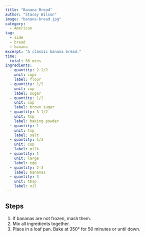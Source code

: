 ```yaml
---
title: "Banana Bread"
author: "Stacey Wilson"
image: "banana-bread.jpg"
category:
  - American
tag:
  - side
  - bread
  - banana
excerpt: "A classic banana bread."
time:
  total: 50 mins
ingredients:
  - quantity: 2-1/2
    unit: cups
    label: flour
  - quantity: 1/2
    unit: cup
    label: sugar
  - quantity: 1/2
    unit: cup
    label: brown sugar
  - quantity: 3-1/2
    unit: tsp
    label: baking powder
  - quantity: 1
    unit: tsp
    label: salt
  - quantity: 1/3
    unit: cup
    label: milk
  - quantity: 1
    unit: large
    label: egg
  - quantity: 2-3
    label: bananas
  - quantity: 3
    unit: tbsp
    label: oil
---
```


## Steps

1. If bananas are not frozen, mash them.
2. Mix all ingredients together.
3. Place in a loaf pan. Bake at 350° for 50 minutes or until down.
